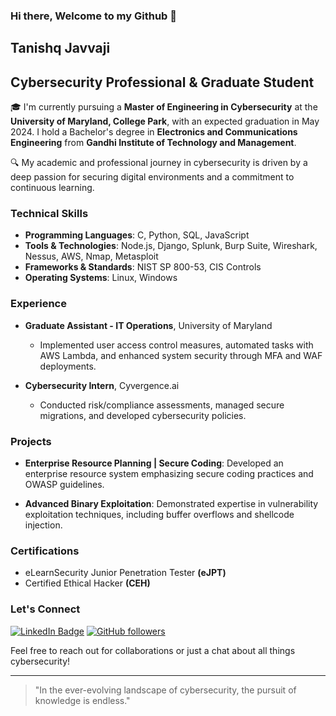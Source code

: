 ### Hi there, Welcome to my Github 👋

## Tanishq Javvaji
## Cybersecurity Professional & Graduate Student

🎓 I'm currently pursuing a **Master of Engineering in Cybersecurity** at the **University of Maryland, College Park**, with an expected graduation in May 2024. I hold a Bachelor's degree in **Electronics and Communications Engineering** from **Gandhi Institute of Technology and Management**.

🔍 My academic and professional journey in cybersecurity is driven by a deep passion for securing digital environments and a commitment to continuous learning. 

### Technical Skills
- **Programming Languages**: C, Python, SQL, JavaScript
- **Tools & Technologies**: Node.js, Django, Splunk, Burp Suite, Wireshark, Nessus, AWS, Nmap, Metasploit
- **Frameworks & Standards**: NIST SP 800-53, CIS Controls
- **Operating Systems**: Linux, Windows

### Experience

- **Graduate Assistant - IT Operations**, University of Maryland
  - Implemented user access control measures, automated tasks with AWS Lambda, and enhanced system security through MFA and WAF deployments.

- **Cybersecurity Intern**, Cyvergence.ai
  - Conducted risk/compliance assessments, managed secure migrations, and developed cybersecurity policies.

### Projects

- **Enterprise Resource Planning | Secure Coding**: Developed an enterprise resource system emphasizing secure coding practices and OWASP guidelines.

- **Advanced Binary Exploitation**: Demonstrated expertise in vulnerability exploitation techniques, including buffer overflows and shellcode injection.

### Certifications

- eLearnSecurity Junior Penetration Tester **(eJPT)**
- Certified Ethical Hacker **(CEH)**

### Let's Connect

[![LinkedIn Badge](https://img.shields.io/badge/-TanishqJavvaji-blue?style=flat-square&logo=Linkedin&logoColor=white&link=https://www.linkedin.com/in/tanishqjavvaji/)](https://www.linkedin.com/in/tanishqjavvaji/)
[![GitHub followers](https://img.shields.io/github/followers/tanishq200?label=Follow&style=social)](https://github.com/tanishq200)

Feel free to reach out for collaborations or just a chat about all things cybersecurity!

---

> "In the ever-evolving landscape of cybersecurity, the pursuit of knowledge is endless."

